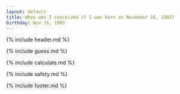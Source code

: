 ```yaml
---
layout: default
title: When was I conceived if I was born on November 16, 1903?
birthday: Nov 16, 1903
---
```


{% include header.md %}

{% include guess.md %}

{% include calculate.md %}

{% include safety.md %}

{% include footer.md %}



